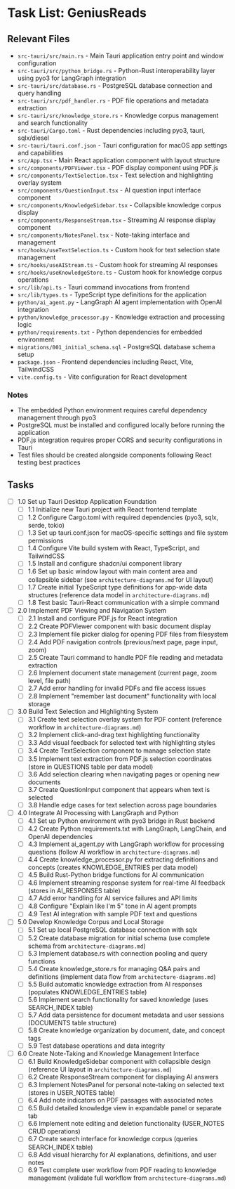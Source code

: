 # Task List: GeniusReads

## Relevant Files

- `src-tauri/src/main.rs` - Main Tauri application entry point and window configuration
- `src-tauri/src/python_bridge.rs` - Python-Rust interoperability layer using pyo3 for LangGraph integration
- `src-tauri/src/database.rs` - PostgreSQL database connection and query handling
- `src-tauri/src/pdf_handler.rs` - PDF file operations and metadata extraction
- `src-tauri/src/knowledge_store.rs` - Knowledge corpus management and search functionality
- `src-tauri/Cargo.toml` - Rust dependencies including pyo3, tauri, sqlx/diesel
- `src-tauri/tauri.conf.json` - Tauri configuration for macOS app settings and capabilities
- `src/App.tsx` - Main React application component with layout structure
- `src/components/PDFViewer.tsx` - PDF display component using PDF.js
- `src/components/TextSelection.tsx` - Text selection and highlighting overlay system
- `src/components/QuestionInput.tsx` - AI question input interface component
- `src/components/KnowledgeSidebar.tsx` - Collapsible knowledge corpus display
- `src/components/ResponseStream.tsx` - Streaming AI response display component
- `src/components/NotesPanel.tsx` - Note-taking interface and management
- `src/hooks/useTextSelection.ts` - Custom hook for text selection state management
- `src/hooks/useAIStream.ts` - Custom hook for streaming AI responses
- `src/hooks/useKnowledgeStore.ts` - Custom hook for knowledge corpus operations
- `src/lib/api.ts` - Tauri command invocations from frontend
- `src/lib/types.ts` - TypeScript type definitions for the application
- `python/ai_agent.py` - LangGraph AI agent implementation with OpenAI integration
- `python/knowledge_processor.py` - Knowledge extraction and processing logic
- `python/requirements.txt` - Python dependencies for embedded environment
- `migrations/001_initial_schema.sql` - PostgreSQL database schema setup
- `package.json` - Frontend dependencies including React, Vite, TailwindCSS
- `vite.config.ts` - Vite configuration for React development

### Notes

- The embedded Python environment requires careful dependency management through pyo3
- PostgreSQL must be installed and configured locally before running the application
- PDF.js integration requires proper CORS and security configurations in Tauri
- Test files should be created alongside components following React testing best practices

## Tasks

- [ ] 1.0 Set up Tauri Desktop Application Foundation
  - [ ] 1.1 Initialize new Tauri project with React frontend template
  - [ ] 1.2 Configure Cargo.toml with required dependencies (pyo3, sqlx, serde, tokio)
  - [ ] 1.3 Set up tauri.conf.json for macOS-specific settings and file system permissions
  - [ ] 1.4 Configure Vite build system with React, TypeScript, and TailwindCSS
  - [ ] 1.5 Install and configure shadcn/ui component library
  - [ ] 1.6 Set up basic window layout with main content area and collapsible sidebar (see `architecture-diagrams.md` for UI layout)
  - [ ] 1.7 Create initial TypeScript type definitions for app-wide data structures (reference data model in `architecture-diagrams.md`)
  - [ ] 1.8 Test basic Tauri-React communication with a simple command

- [ ] 2.0 Implement PDF Viewing and Navigation System
  - [ ] 2.1 Install and configure PDF.js for React integration
  - [ ] 2.2 Create PDFViewer component with basic document display
  - [ ] 2.3 Implement file picker dialog for opening PDF files from filesystem
  - [ ] 2.4 Add PDF navigation controls (previous/next page, page input, zoom)
  - [ ] 2.5 Create Tauri command to handle PDF file reading and metadata extraction
  - [ ] 2.6 Implement document state management (current page, zoom level, file path)
  - [ ] 2.7 Add error handling for invalid PDFs and file access issues
  - [ ] 2.8 Implement "remember last document" functionality with local storage

- [ ] 3.0 Build Text Selection and Highlighting System
  - [ ] 3.1 Create text selection overlay system for PDF content (reference workflow in `architecture-diagrams.md`)
  - [ ] 3.2 Implement click-and-drag text highlighting functionality
  - [ ] 3.3 Add visual feedback for selected text with highlighting styles
  - [ ] 3.4 Create TextSelection component to manage selection state
  - [ ] 3.5 Implement text extraction from PDF.js selection coordinates (store in QUESTIONS table per data model)
  - [ ] 3.6 Add selection clearing when navigating pages or opening new documents
  - [ ] 3.7 Create QuestionInput component that appears when text is selected
  - [ ] 3.8 Handle edge cases for text selection across page boundaries

- [ ] 4.0 Integrate AI Processing with LangGraph and Python
  - [ ] 4.1 Set up Python environment with pyo3 bridge in Rust backend
  - [ ] 4.2 Create Python requirements.txt with LangGraph, LangChain, and OpenAI dependencies
  - [ ] 4.3 Implement ai_agent.py with LangGraph workflow for processing questions (follow AI workflow in `architecture-diagrams.md`)
  - [ ] 4.4 Create knowledge_processor.py for extracting definitions and concepts (creates KNOWLEDGE_ENTRIES per data model)
  - [ ] 4.5 Build Rust-Python bridge functions for AI communication
  - [ ] 4.6 Implement streaming response system for real-time AI feedback (stores in AI_RESPONSES table)
  - [ ] 4.7 Add error handling for AI service failures and API limits
  - [ ] 4.8 Configure "Explain like I'm 5" tone in AI agent prompts
  - [ ] 4.9 Test AI integration with sample PDF text and questions

- [ ] 5.0 Develop Knowledge Corpus and Local Storage
  - [ ] 5.1 Set up local PostgreSQL database connection with sqlx
  - [ ] 5.2 Create database migration for initial schema (use complete schema from `architecture-diagrams.md`)
  - [ ] 5.3 Implement database.rs with connection pooling and query functions
  - [ ] 5.4 Create knowledge_store.rs for managing Q&A pairs and definitions (implement data flow from `architecture-diagrams.md`)
  - [ ] 5.5 Build automatic knowledge extraction from AI responses (populates KNOWLEDGE_ENTRIES table)
  - [ ] 5.6 Implement search functionality for saved knowledge (uses SEARCH_INDEX table)
  - [ ] 5.7 Add data persistence for document metadata and user sessions (DOCUMENTS table structure)
  - [ ] 5.8 Create knowledge organization by document, date, and concept tags
  - [ ] 5.9 Test database operations and data integrity

- [ ] 6.0 Create Note-Taking and Knowledge Management Interface
  - [ ] 6.1 Build KnowledgeSidebar component with collapsible design (reference UI layout in `architecture-diagrams.md`)
  - [ ] 6.2 Create ResponseStream component for displaying AI answers
  - [ ] 6.3 Implement NotesPanel for personal note-taking on selected text (stores in USER_NOTES table)
  - [ ] 6.4 Add note indicators on PDF passages with associated notes
  - [ ] 6.5 Build detailed knowledge view in expandable panel or separate tab
  - [ ] 6.6 Implement note editing and deletion functionality (USER_NOTES CRUD operations)
  - [ ] 6.7 Create search interface for knowledge corpus (queries SEARCH_INDEX table)
  - [ ] 6.8 Add visual hierarchy for AI explanations, definitions, and user notes
  - [ ] 6.9 Test complete user workflow from PDF reading to knowledge management (validate full workflow from `architecture-diagrams.md`) 